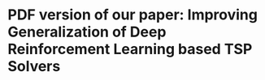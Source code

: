 # PDF version of our paper: Improving Generalization of Deep Reinforcement Learning based TSP Solvers